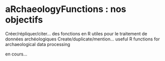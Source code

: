 # aRchaeologyFunctions : nos objectifs
Créer/répliquer/citer... des fonctions en R utiles pour le traitement de données archéologiques
Create/duplicate/mention... useful R functions for archaeological data processing



en cours...
